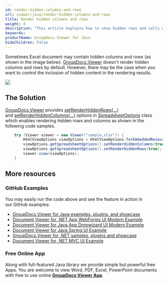 ```yaml
---
id: render-hidden-columns-and-rows
url: viewer/java/render-hidden-columns-and-rows
title: Render hidden columns and rows
weight: 4
description: "This article explains how to show hidden rows and cells when viewing Spreadsheets with GroupDocs.Viewer within your Java applications."
keywords: 
productName: GroupDocs.Viewer for Java
hideChildren: False
---
```

Sometimes Excel document may contain hidden columns and rows (as shown in the image below). [GroupDocs.Viewer](https://products.groupdocs.com/viewer) doesn't render hidden columns and rows by default. However, there may be the case when you want to control the inclusion of hidden content in the rendering results. 

![](viewer/java/images/render-hidden-columns-and-rows.png)

## The Solution

[GroupDocs.Viewer](https://products.groupdocs.com/viewer) provides [setRenderHiddenRows(...)](https://apireference.groupdocs.com/viewer/java/com.groupdocs.viewer.options/SpreadsheetOptions#setRenderHiddenRows(boolean)) and [setRenderHiddenColumns(...)](https://apireference.groupdocs.com/viewer/java/com.groupdocs.viewer.options/SpreadsheetOptions#setRenderHiddenColumns(boolean)) options in [SpreadsheetOptions](https://apireference.groupdocs.com/viewer/java/com.groupdocs.viewer.options/SpreadsheetOptions) class which enables rendering hidden rows and columns as shown in the following code samples. 

```java
    try (Viewer viewer = new Viewer("sample.xlsx")) {
        HtmlViewOptions viewOptions = HtmlViewOptions.forEmbeddedResources();
        viewOptions.getSpreadsheetOptions().setRenderHiddenColumns(true);
        viewOptions.getSpreadsheetOptions().setRenderHiddenRows(true);
        viewer.view(viewOptions);
    }
```

## More resources
### GitHub Examples
You may easily run the code above and see the feature in action in our GitHub examples:
*   [GroupDocs.Viewer for Java examples, plugins, and showcase](https://github.com/groupdocs-viewer/GroupDocs.Viewer-for-Java)
*   [Document Viewer for .NET App WebForms UI Modern Example](https://github.com/groupdocs-viewer/GroupDocs.Viewer-for-.NET-WebForms)    
*   [Document Viewer for Java App Dropwizard UI Modern Example](https://github.com/groupdocs-viewer/GroupDocs.Viewer-for-Java-Dropwizard)    
*   [Document Viewer for Java Spring UI Example](https://github.com/groupdocs-viewer/GroupDocs.Viewer-for-Java-Spring)
*   [GroupDocs.Viewer for .NET samples, plugins and showcase](https://github.com/groupdocs-viewer/GroupDocs.Viewer-for-.NET)
*   [Document Viewer for .NET MVC UI Example](https://github.com/groupdocs-viewer/GroupDocs.Viewer-for-Java-MVC)     

### Free Online App
Along with full-featured Java library we provide simple but powerful free Apps.
You are welcome to view Word, PDF, Excel, PowerPoint documents with free to use online **[GroupDocs Viewer App](https://products.groupdocs.app/viewer)**.